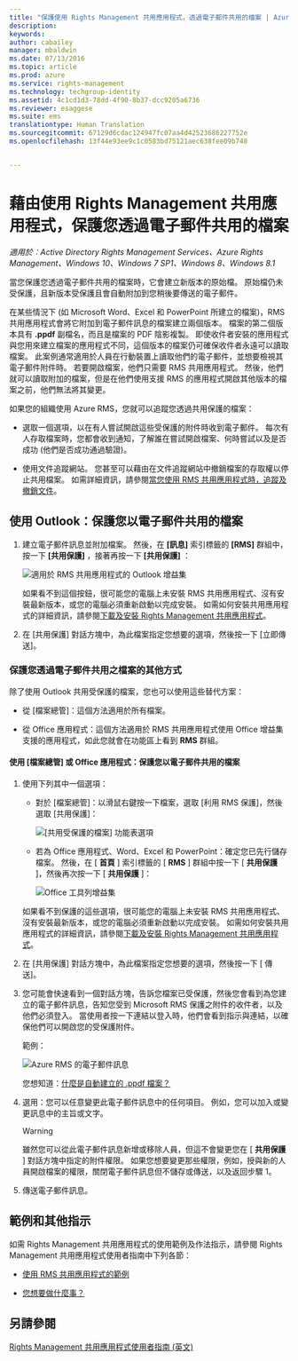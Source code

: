 ```yaml
---
title: "保護使用 Rights Management 共用應用程式，透過電子郵件共用的檔案 | Azure RMS"
description: 
keywords: 
author: cabailey
manager: mbaldwin
ms.date: 07/13/2016
ms.topic: article
ms.prod: azure
ms.service: rights-management
ms.technology: techgroup-identity
ms.assetid: 4c1cd1d3-78dd-4f90-8b37-dcc9205a6736
ms.reviewer: esaggese
ms.suite: ems
translationtype: Human Translation
ms.sourcegitcommit: 67129d6cdac124947fc07aa4d42523686227752e
ms.openlocfilehash: 13f44e93ee9c1c0583bd75121aec638fee09b748


---
```


# 藉由使用 Rights Management 共用應用程式，保護您透過電子郵件共用的檔案

*適用於︰Active Directory Rights Management Services、Azure Rights Management、Windows 10、Windows 7 SP1、Windows 8、Windows 8.1*

當您保護您透過電子郵件共用的檔案時，它會建立新版本的原始檔。 原始檔仍未受保護，且新版本受保護且會自動附加到您稍後要傳送的電子郵件。

在某些情況下 (如 Microsoft Word、Excel 和 PowerPoint 所建立的檔案)，RMS 共用應用程式會將它附加到電子郵件訊息的檔案建立兩個版本。 檔案的第二個版本具有 **.ppdf** 副檔名，而且是檔案的 PDF 陰影複製。 即使收件者安裝的應用程式與您用來建立檔案的應用程式不同，這個版本的檔案仍可確保收件者永遠可以讀取檔案。 此案例通常適用於人員在行動裝置上讀取他們的電子郵件，並想要檢視其電子郵件附件時。 若要開啟檔案，他們只需要 RMS 共用應用程式。 然後，他們就可以讀取附加的檔案，但是在他們使用支援 RMS 的應用程式開啟其他版本的檔案之前，他們無法將其變更。

如果您的組織使用 Azure RMS，您就可以追蹤您透過共用保護的檔案：

-   選取一個選項，以在有人嘗試開啟這些受保護的附件時收到電子郵件。 每次有人存取檔案時，您都會收到通知，了解誰在嘗試開啟檔案、何時嘗試以及是否成功 (他們是否成功通過驗證)。

-   使用文件追蹤網站。 您甚至可以藉由在文件追蹤網站中撤銷檔案的存取權以停止共用檔案。 如需詳細資訊，請參閱[當您使用 RMS 共用應用程式時，追蹤及撤銷文件](sharing-app-track-revoke.md)。

## 使用 Outlook：保護您以電子郵件共用的檔案

1.  建立電子郵件訊息並附加檔案。 然後，在 **[訊息]** 索引標籤的 **[RMS]** 群組中，按一下 **[共用保護]** ，接著再按一下 **[共用保護]** ：

    ![適用於 RMS 共用應用程式的 Outlook 增益集](../media/ADRMS_MSRMSApp_SP_OutlookToolbar.png)

    如果看不到這個按鈕，很可能您的電腦上未安裝 RMS 共用應用程式、沒有安裝最新版本，或您的電腦必須重新啟動以完成安裝。 如需如何安裝共用應用程式的詳細資訊，請參閱[下載及安裝 Rights Management 共用應用程式](install-sharing-app.md)。

2.  在 [共用保護][](sharing-app-dialog-box.md) 對話方塊中，為此檔案指定您想要的選項，然後按一下 [立即傳送]。

### 保護您透過電子郵件共用之檔案的其他方式
除了使用 Outlook 共用受保護的檔案，您也可以使用這些替代方案：

-   從 [檔案總管]：這個方法適用於所有檔案。

-   從 Office 應用程式：這個方法適用於 RMS 共用應用程式使用 Office 增益集支援的應用程式，如此您就會在功能區上看到 **RMS** 群組。

#### 使用 [檔案總管] 或 Office 應用程式：保護您以電子郵件共用的檔案

1.  使用下列其中一個選項：

    -   對於 [檔案總管]：以滑鼠右鍵按一下檔案，選取 [利用 RMS 保護]，然後選取 [共用保護]：

        ![[共用受保護的檔案] 功能表選項](../media/ADRMS_MSRMSApp_ShareProtectedMenu.png)

    -   若為 Office 應用程式、Word、Excel 和 PowerPoint：確定您已先行儲存檔案。 然後，在 [ **首頁** ] 索引標籤的 [ **RMS** ] 群組中按一下 [ **共用保護** ]，然後再次按一下 [ **共用保護** ]：

        ![Office 工具列增益集](../media/ADRMS_MSRMSApp_SP_OfficeToolbar.png)

    如果看不到保護的這些選項，很可能您的電腦上未安裝 RMS 共用應用程式、沒有安裝最新版本，或您的電腦必須重新啟動以完成安裝。 如需如何安裝共用應用程式的詳細資訊，請參閱[下載及安裝 Rights Management 共用應用程式](install-sharing-app.md)。

2.  在 [共用保護][](sharing-app-dialog-box.md) 對話方塊中，為此檔案指定您想要的選項，然後按一下 [ 傳送]。

3.  您可能會快速看到一個對話方塊，告訴您檔案已受保護，然後您會看到為您建立的電子郵件訊息，告知您受到 Microsoft RMS 保護之附件的收件者，以及他們必須登入。 當使用者按一下連結以登入時，他們會看到指示與連結，以確保他們可以開啟您的受保護附件。

    範例：

    ![Azure RMS 的電子郵件訊息](../media/ADRMS_MSRMSApp_EmailMessage.PNG)

    您想知道：[什麼是自動建立的 .ppdf 檔案？](sharing-app-dialog-box.md#what-s-the-ppdf-file-that-s-automatically-created)

4.  選用：您可以任意變更此電子郵件訊息中的任何項目。 例如，您可以加入或變更訊息中的主旨或文字。

    > [!WARNING]
    > 雖然您可以從此電子郵件訊息新增或移除人員，但這不會變更您在 [ **共用保護** ] 對話方塊中指定的附件權限。 如果您想要變更那些權限，例如，授與新的人員開啟檔案的權限，關閉電子郵件訊息但不儲存或傳送，以及返回步驟 1。

5.  傳送電子郵件訊息。

## 範例和其他指示
如需 Rights Management 共用應用程式的使用範例及作法指示，請參閱 Rights Management 共用應用程式使用者指南中下列各節：

-   [使用 RMS 共用應用程式的範例](sharing-app-user-guide.md#examples-for-using-the-rms-sharing-application)

-   [您想要做什麼事？](sharing-app-user-guide.md#what-do-you-want-to-do)

## 另請參閱
[Rights Management 共用應用程式使用者指南 (英文)](sharing-app-user-guide.md)



<!--HONumber=Jul16_HO3-->



